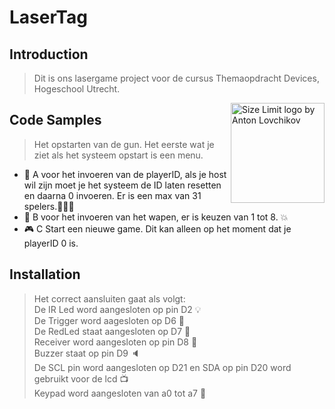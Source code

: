 # LaserTag

## Introduction

> Dit is ons lasergame project voor de cursus Themaopdracht Devices, Hogeschool Utrecht.

<img src="https://www.hu.nl/static/images/share.png"  align="right"
     alt="Size Limit logo by Anton Lovchikov" width="150" height="160">

## Code Samples

> Het opstarten van de gun.
Het eerste wat je ziet als het systeem opstart is een menu.
* :runner: A voor het invoeren van de playerID, als je host wil zijn moet je het systeem de ID laten resetten en daarna 0 invoeren.
Er is een max van 31 spelers.👩‍👩‍👧
* 🔫 B voor het invoeren van het wapen, er is keuzen van 1 tot 8. 💥
* 🎮 C Start een nieuwe game. Dit kan alleen op het moment dat je playerID 0 is.

## Installation

> Het correct aansluiten gaat als volgt:<br>
> De IR Led word aangesloten op pin D2 :bulb:<br>
> De Trigger word aagesloten op D6 :radio_button: <br>
> De RedLed staat aangesloten op D7 :red_circle: <br>
> Receiver word aangesloten op pin D8 :satellite: <br>
> Buzzer staat op pin D9 :speaker: <br>
> De SCL pin word aangesloten op D21 en SDA op pin D20 word gebruikt voor de lcd :tv: <br>
> Keypad word aangesloten van a0 tot a7 :musical_keyboard:
